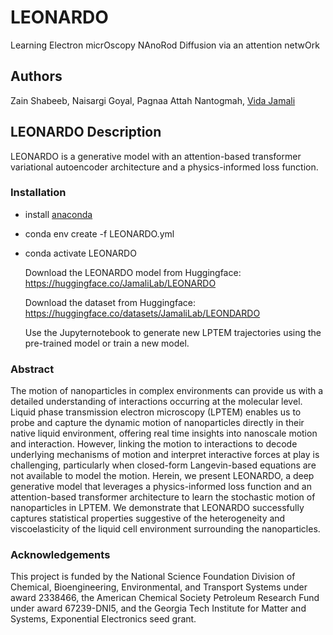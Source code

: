 # LEONARDO
Learning Electron micrOscopy NAnoRod Diffusion via an attention netwOrk

## Authors

Zain Shabeeb, Naisargi Goyal, Pagnaa Attah Nantogmah, [Vida Jamali](https://vidajamali.github.io)

## LEONARDO Description 
LEONARDO is a generative model with an attention-based transformer variational autoencoder architecture and a physics-informed loss function.

### Installation

- install [anaconda](https://docs.anaconda.com/anaconda/install/)
- conda env create -f LEONARDO.yml
- conda activate LEONARDO

  Download the LEONARDO model from Huggingface: https://huggingface.co/JamaliLab/LEONARDO
  
  Download the dataset from Huggingface: https://huggingface.co/datasets/JamaliLab/LEONDARDO
  
  Use the Jupyternotebook to generate new LPTEM trajectories using the pre-trained model or train a new model.

###  Abstract
The motion of nanoparticles in complex environments can provide us with a detailed understanding of interactions occurring at the molecular level. Liquid phase transmission electron microscopy (LPTEM) enables us to probe and capture the dynamic motion of nanoparticles directly in their native liquid environment, offering real time insights into nanoscale motion and interaction. However, linking the motion to interactions to decode underlying mechanisms of motion and interpret interactive forces at play is challenging, particularly when closed-form Langevin-based equations are not available to model the motion. Herein, we present LEONARDO, a deep generative model that leverages a physics-informed loss function and an attention-based transformer architecture to learn the stochastic motion of nanoparticles in LPTEM. We demonstrate that LEONARDO successfully captures statistical properties suggestive of the heterogeneity and viscoelasticity of the liquid cell environment surrounding the nanoparticles.

### Acknowledgements
This project is funded by the National Science Foundation Division of Chemical, Bioengineering, Environmental, and Transport Systems under award 2338466, the American Chemical Society Petroleum Research Fund under award 67239-DNI5, and the Georgia Tech Institute for Matter and Systems, Exponential Electronics seed grant.
